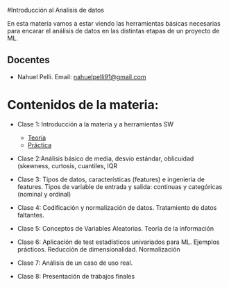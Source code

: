 #Introducción al Analisis de datos

En esta matería vamos a estar viendo las herramientas básicas necesarias para encarar el análisis de datos en las distintas etapas de un proyecto de ML.

## Docentes

- Nahuel Pelli. Email: nahuelpelli91@gmail.com

# Contenidos de la materia:

- Clase 1: Introducción a la materia y a herramientas SW
	- [Teoria](clase_1/clase1.pdf)
	- [Práctica](clase_1/practicas/)

- Clase 2:Análisis básico de media, desvío estándar, oblicuidad (skewness, curtosis, cuantiles, IQR

- Clase 3: Tipos de datos, características (features) e ingeniería de features. Tipos de variable de entrada y salida: continuas y categóricas (nominal y ordinal)

- Clase 4: Codificación y normalización de datos. Tratamiento de datos faltantes.

- Clase 5: Conceptos de Variables Aleatorias. Teoría de la información

- Clase 6: Aplicación de test estadísticos univariados para ML. Ejemplos prácticos. Reducción de dimensionalidad. Normalización

- Clase 7: Análisis de un caso de uso real.

- Clase 8: Presentación de trabajos finales
